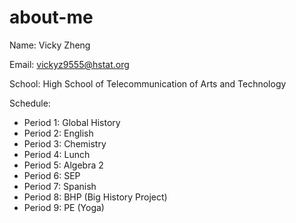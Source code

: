 # about-me
 Name: Vicky Zheng
 
 Email: vickyz9555@hstat.org

 School: High School of Telecommunication of Arts and Technology
 
 Schedule: 

 * Period 1: Global History
 * Period 2: English
 * Period 3: Chemistry
 * Period 4: Lunch
 * Period 5: Algebra 2
 * Period 6: SEP
 * Period 7: Spanish
 * Period 8: BHP (Big History Project)
 * Period 9: PE (Yoga)